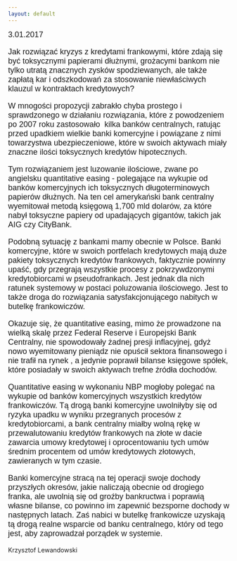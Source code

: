 ```yaml
---
layout: default
---
```


<!--234-->
<p style="margin: 0px 0px 18px; font-size: 18px; font-family: Helvetica;">3.01.2017</p>
<p style="margin: 0px 0px 18px; font-size: 18px; font-family: Helvetica;">Jak rozwiązać kryzys z kredytami frankowymi, które zdają się być toksycznymi papierami dłużnymi, grożacymi bankom nie tylko utratą znacznych zysków spodziewanych, ale także zapłatą kar i odszkodowań za stosowanie niewłaściwych klauzul w kontraktach kredytowych?</p>
<p style="margin: 0px 0px 18px; font-size: 18px; font-family: Helvetica;">W mnogości propozycji zabrakło chyba prostego i sprawdzonego w działaniu rozwiązania, które z powodzeniem po 2007 roku zastosowało&nbsp; kilka banków centralnych, ratując przed upadkiem wielkie banki komercyjne i powiązane z nimi towarzystwa ubezpieczeniowe, które w swoich aktywach miały znaczne ilości toksycznych kredytów hipotecznych.</p>
<p style="margin: 0px 0px 18px; font-size: 18px; font-family: Helvetica;">Tym rozwiązaniem jest luzowanie ilościowe, zwane po angielsku quantitative easing - polegające na wykupie od banków komercyjnych ich toksycznych długoterminowych papierów dłużnych. Na ten cel amerykański bank centralny wyemitował metodą księgową 1,700 mld dolarów, za które nabył toksyczne papiery od upadających gigantów, takich jak AIG czy CityBank.</p>
<p style="margin: 0px 0px 18px; font-size: 18px; font-family: Helvetica;">Podobną sytuację z bankami mamy obecnie w Polsce. Banki komercyjne, które w swoich portfelach kredytowych mają duże pakiety toksycznych kredytów frankowych, faktycznie powinny upaść, gdy przegrają wszystkie procesy z pokrzywdzonymi kredytobiorcami w pseudofrankach. Jest jednak dla nich ratunek systemowy w postaci poluzowania ilościowego. Jest to także droga do rozwiązania satysfakcjonującego nabitych w butelkę frankowiczów.</p>
<p style="margin: 0px 0px 18px; font-size: 18px; font-family: Helvetica;">Okazuje się, że quantitative easing, mimo że prowadzone na wielką skalę przez Federal Reserve i Europejski Bank Centralny, nie spowodowały żadnej presji inflacyjnej, gdyż nowo wyemitowany pieniądz nie opuścił sektora finansowego i nie trafił na rynek , a jedynie poprawił bilanse księgowe spółek, które posiadały w swoich aktywach trefne źródła dochodów.</p>
<p style="margin: 0px 0px 18px; font-size: 18px; font-family: Helvetica;">Quantitative easing w wykonaniu NBP mogłoby polegać na wykupie od banków komercyjnych wszystkich kredytów frankowiczów. Tą drogą banki komercyjne uwolniłyby się od ryzyka upadku w wyniku przegranych procesów z kredytobiorcami, a bank centralny miałby wolną rękę w przewalutowaniu kredytów frankowych na złote w dacie zawarcia umowy kredytowej i oprocentowaniu tych umów średnim procentem od umów kredytowych złotowych, zawieranych w tym czasie.</p>
<p style="margin: 0px 0px 18px; font-size: 18px; font-family: Helvetica;">Banki komercyjne stracą na tej operacji swoje dochody przyszłych okresów, jakie naliczają obecnie od drogiego franka, ale uwolnią się od groźby bankructwa i poprawią własne bilanse, co powinno im zapewnić bezsporne dochody w następnych latach. Zaś nabici w butelkę frankowicze uzyskają tą drogą realne wsparcie od banku centralnego, który od tego jest, aby zaprowadzał porządek w systemie.</p>Krzysztof Lewandowski